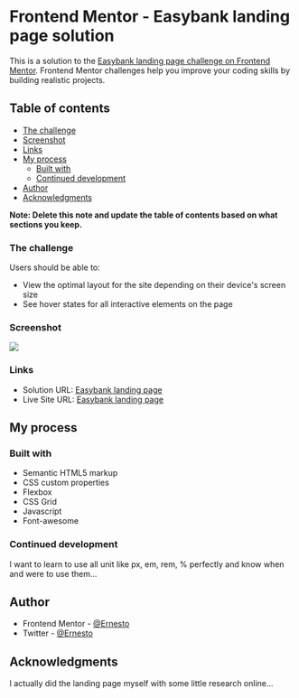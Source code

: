 # Frontend Mentor - Easybank landing page solution

This is a solution to the [Easybank landing page challenge on Frontend Mentor](https://www.frontendmentor.io/challenges/easybank-landing-page-WaUhkoDN). Frontend Mentor challenges help you improve your coding skills by building realistic projects. 

## Table of contents

  - [The challenge](#the-challenge)
  - [Screenshot](#screenshot)
  - [Links](#links)
- [My process](#my-process)
  - [Built with](#built-with)
  - [Continued development](#continued-development)
- [Author](#author)
- [Acknowledgments](#acknowledgments)

**Note: Delete this note and update the table of contents based on what sections you keep.**

### The challenge

Users should be able to:

- View the optimal layout for the site depending on their device's screen size
- See hover states for all interactive elements on the page

### Screenshot

![](./design/desktop-design.jpg)

### Links

- Solution URL: [Easybank landing page](https://github.com/Ernest2026/Websites/easybank-landing-page-master/)
- Live Site URL: [Easybank landing page](https://w-e-b.netlify.app/easybank-landing-page-master/)

## My process

### Built with

- Semantic HTML5 markup
- CSS custom properties
- Flexbox
- CSS Grid
- Javascript
- Font-awesome

### Continued development

I want to learn to use all unit like px, em, rem, % perfectly and know when and were to use them...


## Author

- Frontend Mentor - [@Ernesto](https://www.frontendmentor.io/profile/Ernest2026/)
- Twitter - [@Ernesto](https://www.twitter.com/Ernesto_13355)

## Acknowledgments

I actually did the landing page myself with some little research online...
